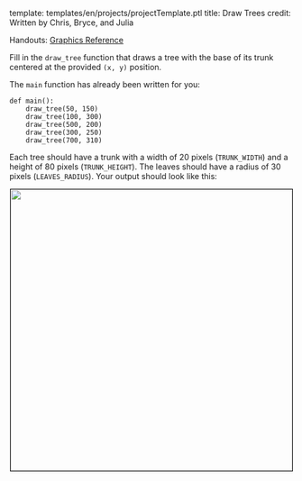 template: templates/en/projects/projectTemplate.ptl
title: Draw Trees
credit: Written by Chris, Bryce, and Julia

Handouts: [Graphics Reference]({{pathToRoot}}en/resources/graphics.html)<br/>

Fill in the `draw_tree` function that draws a tree with the base of its trunk centered at the provided `(x, y)` position.

The `main` function has already been written for you:

```
def main():
    draw_tree(50, 150)
    draw_tree(100, 300)
    draw_tree(500, 200)
    draw_tree(300, 250)
    draw_tree(700, 310)
```

Each tree should have a trunk with a width of 20 pixels (`TRUNK_WIDTH`) and a height of 80 pixels (`TRUNK_HEIGHT`). The leaves should have a radius of 30 pixels (`LEAVES_RADIUS`). Your output should look like this:

<center>
<img style="width:500px; border: 1px solid black" src="{{pathToRoot}}img/projects/madmethods/demo.png">	
</center>
